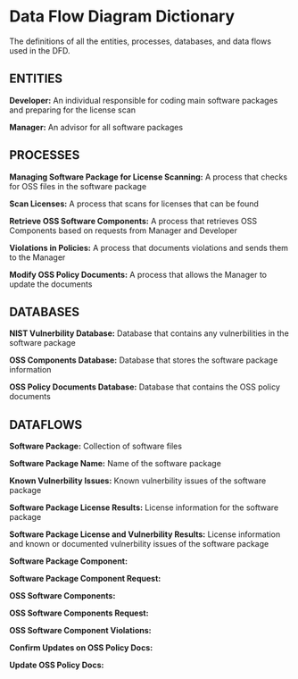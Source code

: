 # Data Flow Diagram Dictionary

The definitions of all the entities, processes, databases, and data flows used in the DFD.

## ENTITIES

**Developer:** An individual responsible for coding main software packages and preparing for the license scan

**Manager:** An advisor for all software packages

## PROCESSES

**Managing Software Package for License Scanning:** A process that checks for OSS files in the software package

**Scan Licenses:** A process that scans for licenses that can be found

**Retrieve OSS Software Components:** A process that retrieves OSS Components based on requests from Manager and Developer

**Violations in Policies:** A process that documents violations and sends them to the Manager

**Modify OSS Policy Documents:** A process that allows the Manager to update the documents

## DATABASES

**NIST Vulnerbility Database:** Database that contains any vulnerbilities in the software package

**OSS Components Database:** Database that stores the software package information

**OSS Policy Documents Database:** Database that contains the OSS policy documents


## DATAFLOWS

**Software Package:** Collection of software files

**Software Package Name:** Name of the software package

**Known Vulnerbility Issues:** Known vulnerbility issues of the software package

**Software Package License Results:** License information for the software package

**Software Package License and Vulnerbility Results:** License information and known or documented vulnerbility issues of the software package

**Software Package Component:** 

**Software Package Component Request:**

**OSS Software Components:**

**OSS Software Components Request:**

**OSS Software Component Violations:**

**Confirm Updates on OSS Policy Docs:**

**Update OSS Policy Docs:**

